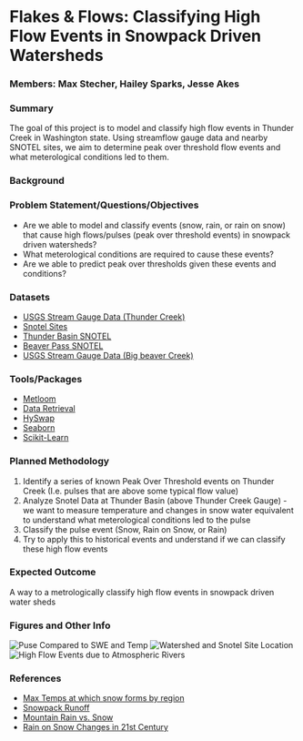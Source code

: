 # Flakes & Flows: Classifying High Flow Events in Snowpack Driven Watersheds

### Members: Max Stecher, Hailey Sparks, Jesse Akes

### Summary
The goal of this project is to model and classify high flow events in Thunder Creek in Washington state. Using streamflow gauge data and nearby SNOTEL sites, we aim to determine peak over threshold flow events and what meterological conditions led to them. 

### Background

### Problem Statement/Questions/Objectives
* Are we able to model and classify events (snow, rain, or rain on snow) that cause high flows/pulses (peak over threshold events) in snowpack driven watersheds?
* What meterological conditions are required to cause these events?
* Are we able to predict peak over thresholds given these events and conditions? 

### Datasets
* [USGS Stream Gauge Data (Thunder Creek)](https://waterdata.usgs.gov/monitoring-location/12175500/#dataTypeId=continuous-00060-0&period=P7D&showMedian=false)
* [Snotel Sites](https://www.arcgis.com/apps/mapviewer/index.html?layers=719ef67bd41047bd952e497cbe6961d0)
* [Thunder Basin SNOTEL](https://wcc.sc.egov.usda.gov/nwcc/site?sitenum=817)
* [Beaver Pass SNOTEL](https://wcc.sc.egov.usda.gov/nwcc/site?sitenum=990)
* [USGS Stream Gauge Data (Big beaver Creek)](https://waterdata.usgs.gov/monitoring-location/12172000/#dataTypeId=continuous-00065-0&period=P7D&showMedian=false)

### Tools/Packages
* [Metloom](https://github.com/M3Works/metloom)
* [Data Retrieval](https://github.com/DOI-USGS/dataretrieval-python)
* [HySwap](https://github.com/DOI-USGS/hyswap)
* [Seaborn](https://seaborn.pydata.org/)
* [Scikit-Learn](https://scikit-learn.org/stable/)

### Planned Methodology
1. Identify a series of known Peak Over Threshold events on Thunder Creek (I.e. pulses that are above some typical flow value)
2. Analyze Snotel Data at Thunder Basin (above Thunder Creek Gauge) - we want to measure temperature and changes in snow water equivalent to understand what meterological conditions led to the pulse
3. Classify the pulse event (Snow, Rain on Snow, or Rain)
4. Try to apply this to historical events and understand if we can classify these high flow events

### Expected Outcome
A way to a metrologically classify high flow events in snowpack driven water sheds

### Figures and Other Info
![Puse Compared to SWE and Temp](https://github.com/user-attachments/assets/975313d4-2340-4e98-b6b6-04e78b2936f8)
![Watershed and Snotel Site Location](https://github.com/user-attachments/assets/fb5304a3-1864-4fce-9a2d-9f736e7df56a)
![High Flow Events due to Atmospheric Rivers](https://github.com/user-attachments/assets/628b471f-1047-44ea-9f15-c0719335b86b)


### References
* [Max Temps at which snow forms by region](https://agupubs.onlinelibrary.wiley.com/doi/full/10.1029/2018JD030140)
* [Snowpack Runoff](https://www.cell.com/iscience/fulltext/S2589-0042(22)00510-7)
* [Mountain Rain vs. Snow](https://arc.lib.montana.edu/snow-science/objects/ISSW2024_P1.13.pdf)
* [Rain on Snow Changes in 21st Century](https://link.springer.com/article/10.1007/s00382-024-07351-7)

